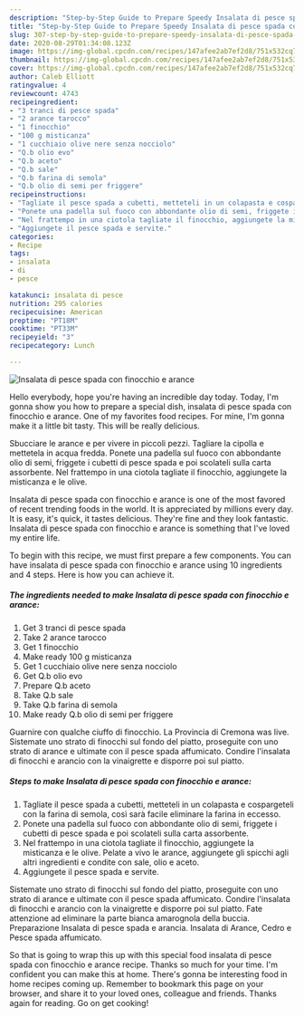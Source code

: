 ```yaml
---
description: "Step-by-Step Guide to Prepare Speedy Insalata di pesce spada con finocchio e arance"
title: "Step-by-Step Guide to Prepare Speedy Insalata di pesce spada con finocchio e arance"
slug: 307-step-by-step-guide-to-prepare-speedy-insalata-di-pesce-spada-con-finocchio-e-arance
date: 2020-08-29T01:34:08.123Z
image: https://img-global.cpcdn.com/recipes/147afee2ab7ef2d8/751x532cq70/insalata-di-pesce-spada-con-finocchio-e-arance-recipe-main-photo.jpg
thumbnail: https://img-global.cpcdn.com/recipes/147afee2ab7ef2d8/751x532cq70/insalata-di-pesce-spada-con-finocchio-e-arance-recipe-main-photo.jpg
cover: https://img-global.cpcdn.com/recipes/147afee2ab7ef2d8/751x532cq70/insalata-di-pesce-spada-con-finocchio-e-arance-recipe-main-photo.jpg
author: Caleb Elliott
ratingvalue: 4
reviewcount: 4743
recipeingredient:
- "3 tranci di pesce spada"
- "2 arance tarocco"
- "1 finocchio"
- "100 g misticanza"
- "1 cucchiaio olive nere senza nocciolo"
- "Q.b olio evo"
- "Q.b aceto"
- "Q.b sale"
- "Q.b farina di semola"
- "Q.b olio di semi per friggere"
recipeinstructions:
- "Tagliate il pesce spada a cubetti, metteteli in un colapasta e cospargeteli con la farina di semola, così sarà facile eliminare la farina in eccesso."
- "Ponete una padella sul fuoco con abbondante olio di semi, friggete i cubetti di pesce spada e poi scolateli sulla carta assorbente."
- "Nel frattempo in una ciotola tagliate il finocchio, aggiungete la misticanza e le olive. Pelate a vivo le arance, aggiungete gli spicchi agli altri ingredienti e condite con sale, olio e aceto."
- "Aggiungete il pesce spada e servite."
categories:
- Recipe
tags:
- insalata
- di
- pesce

katakunci: insalata di pesce 
nutrition: 295 calories
recipecuisine: American
preptime: "PT18M"
cooktime: "PT33M"
recipeyield: "3"
recipecategory: Lunch

---
```



![Insalata di pesce spada con finocchio e arance](https://img-global.cpcdn.com/recipes/147afee2ab7ef2d8/751x532cq70/insalata-di-pesce-spada-con-finocchio-e-arance-recipe-main-photo.jpg)

Hello everybody, hope you're having an incredible day today. Today, I'm gonna show you how to prepare a special dish, insalata di pesce spada con finocchio e arance. One of my favorites food recipes. For mine, I'm gonna make it a little bit tasty. This will be really delicious.

Sbucciare le arance e per vivere in piccoli pezzi. Tagliare la cipolla e mettetela in acqua fredda. Ponete una padella sul fuoco con abbondante olio di semi, friggete i cubetti di pesce spada e poi scolateli sulla carta assorbente. Nel frattempo in una ciotola tagliate il finocchio, aggiungete la misticanza e le olive.

Insalata di pesce spada con finocchio e arance is one of the most favored of recent trending foods in the world. It is appreciated by millions every day. It is easy, it's quick, it tastes delicious. They're fine and they look fantastic. Insalata di pesce spada con finocchio e arance is something that I've loved my entire life.


To begin with this recipe, we must first prepare a few components. You can have insalata di pesce spada con finocchio e arance using 10 ingredients and 4 steps. Here is how you can achieve it.

<!--inarticleads1-->

##### The ingredients needed to make Insalata di pesce spada con finocchio e arance:

1. Get 3 tranci di pesce spada
1. Take 2 arance tarocco
1. Get 1 finocchio
1. Make ready 100 g misticanza
1. Get 1 cucchiaio olive nere senza nocciolo
1. Get Q.b olio evo
1. Prepare Q.b aceto
1. Take Q.b sale
1. Take Q.b farina di semola
1. Make ready Q.b olio di semi per friggere


Guarnire con qualche ciuffo di finocchio. La Provincia di Cremona was live. Sistemate uno strato di finocchi sul fondo del piatto, proseguite con uno strato di arance e ultimate con il pesce spada affumicato. Condire l&#39;insalata di finocchi e arancio con la vinaigrette e disporre poi sul piatto. 

<!--inarticleads2-->

##### Steps to make Insalata di pesce spada con finocchio e arance:

1. Tagliate il pesce spada a cubetti, metteteli in un colapasta e cospargeteli con la farina di semola, così sarà facile eliminare la farina in eccesso.
1. Ponete una padella sul fuoco con abbondante olio di semi, friggete i cubetti di pesce spada e poi scolateli sulla carta assorbente.
1. Nel frattempo in una ciotola tagliate il finocchio, aggiungete la misticanza e le olive. Pelate a vivo le arance, aggiungete gli spicchi agli altri ingredienti e condite con sale, olio e aceto.
1. Aggiungete il pesce spada e servite.


Sistemate uno strato di finocchi sul fondo del piatto, proseguite con uno strato di arance e ultimate con il pesce spada affumicato. Condire l&#39;insalata di finocchi e arancio con la vinaigrette e disporre poi sul piatto. Fate attenzione ad eliminare la parte bianca amarognola della buccia. Preparazione Insalata di pesce spada e arancia. Insalata di Arance, Cedro e Pesce spada affumicato. 

So that is going to wrap this up with this special food insalata di pesce spada con finocchio e arance recipe. Thanks so much for your time. I'm confident you can make this at home. There's gonna be interesting food in home recipes coming up. Remember to bookmark this page on your browser, and share it to your loved ones, colleague and friends. Thanks again for reading. Go on get cooking!

